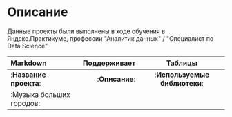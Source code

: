 # Описание #
Данные проекты были выполнены в ходе обучения в Яндекс.Практикуме, профессии "Аналитик данных" / "Специалист по Data Science".

| Markdown | Поддерживает | Таблицы |
| :-------------------- | ---------------------: |:---------------------------:|
| :**Название проекта**: | :**Описание**: | :**Используемые библиотеки**: |
|:Музыка больших городов:|||
